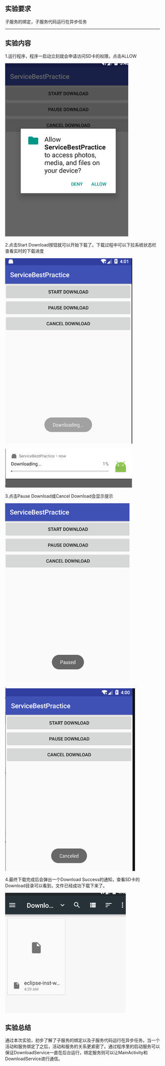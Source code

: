 ## 实验要求

子服务的绑定，子服务代码运行在异步任务

------

## 实验内容

1.运行程序，程序一启动立刻就会申请访问SD卡的权限，点击ALLOW

![Image](https://github.com/Small-Windmill/2018118118_Android/raw/master/ServiceBestPractice/Image/1.png)

2.点击Start Download按钮就可以开始下载了。下载过程中可以下拉系统状态栏查看实时的下载进度

![Image](https://github.com/Small-Windmill/2018118118_Android/raw/master/ServiceBestPractice/Image/2.png)

![Image](https://github.com/Small-Windmill/2018118118_Android/raw/master/ServiceBestPractice/Image/3.png)

3.点击Pause Download或Cancel Download会显示提示

![Image](https://github.com/Small-Windmill/2018118118_Android/raw/master/ServiceBestPractice/Image/4.png)

![Image](https://github.com/Small-Windmill/2018118118_Android/raw/master/ServiceBestPractice/Image/5.png)

4.最终下载完成后会弹出一个Download Success的通知，查看SD卡的Download目录可以看到，文件已经成功下载下来了。

![Image](https://github.com/Small-Windmill/2018118118_Android/raw/master/ServiceBestPractice/Image/6.png)

## 实验总结

通过本次实验，初步了解了子服务的绑定以及子服务代码运行在异步任务。当一个活动和服务绑定了之后，活动和服务的关系更紧密了。通过程序里的启动服务可以保证DownloadService一直在后台运行，绑定服务则可以让MainActivity和DownloadService进行通信。